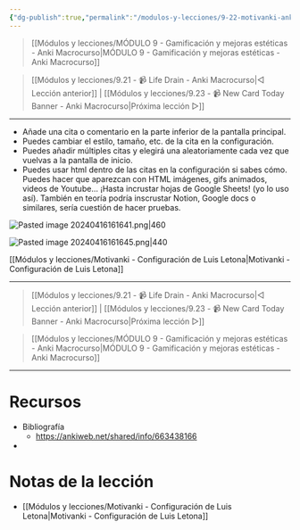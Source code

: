 ```yaml
---
{"dg-publish":true,"permalink":"/modulos-y-lecciones/9-22-motivanki-anki-macrocurso/","noteIcon":""}
---
```



> [[Módulos y lecciones/MÓDULO 9 - Gamificación y mejoras estéticas - Anki Macrocurso\|MÓDULO 9 - Gamificación y mejoras estéticas - Anki Macrocurso]]

> [[Módulos y lecciones/9.21 - 📹 Life Drain - Anki Macrocurso\|◁ Lección anterior]] | [[Módulos y lecciones/9.23 - 📹 New Card Today Banner - Anki Macrocurso\|Próxima lección ▷]]

---

- Añade una cita o comentario en la parte inferior de la pantalla principal.
- Puedes cambiar el estilo, tamaño, etc. de la cita en la configuración.
- Puedes añadir múltiples citas y elegirá una aleatoriamente cada vez que vuelvas a la pantalla de inicio.
- Puedes usar html dentro de las citas en la configuración si sabes cómo. Puedes hacer que aparezcan con HTML imágenes, gifs animados, videos de Youtube... ¡Hasta incrustar hojas de Google Sheets! (yo lo uso así). También en teoría podría inscrustar Notion, Google docs o similares, sería cuestión de hacer pruebas.

![Pasted image 20240416161641.png|460](/img/user/ANEXOS/Pasted%20image%2020240416161641.png)

![Pasted image 20240416161645.png|440](/img/user/ANEXOS/Pasted%20image%2020240416161645.png)

[[Módulos y lecciones/Motivanki - Configuración de Luis Letona\|Motivanki - Configuración de Luis Letona]]

---

> [[Módulos y lecciones/9.21 - 📹 Life Drain - Anki Macrocurso\|◁ Lección anterior]] | [[Módulos y lecciones/9.23 - 📹 New Card Today Banner - Anki Macrocurso\|Próxima lección ▷]]

> [[Módulos y lecciones/MÓDULO 9 - Gamificación y mejoras estéticas - Anki Macrocurso\|MÓDULO 9 - Gamificación y mejoras estéticas - Anki Macrocurso]]

---

# Recursos
- Bibliografía
	- https://ankiweb.net/shared/info/663438166
- 


# Notas de la lección
- [[Módulos y lecciones/Motivanki - Configuración de Luis Letona\|Motivanki - Configuración de Luis Letona]]